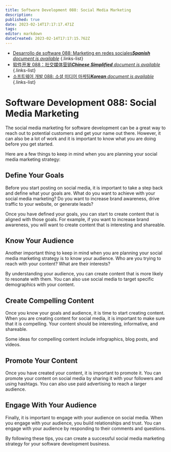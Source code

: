 ```yaml
---
title: Software Development 088: Social Media Marketing
description: 
published: true
date: 2023-02-14T17:17:17.471Z
tags: 
editor: markdown
dateCreated: 2023-02-14T17:17:15.762Z
---
```


- [Desarrollo de software 088: Marketing en redes sociales***Spanish** document is available*](/es/Knowledge-base/Software-Development/Learning/software-development-088-social-media-marketing)
{.links-list}
- [软件开发 088：社交媒体营销***Chinese Simplified** document is available*](/zh/Knowledge-base/Software-Development/Learning/software-development-088-social-media-marketing)
{.links-list}
- [소프트웨어 개발 088: 소셜 미디어 마케팅***Korean** document is available*](/ko/Knowledge-base/Software-Development/Learning/software-development-088-social-media-marketing)
{.links-list}


# Software Development 088: Social Media Marketing

The social media marketing for software development can be a great way to reach out to potential customers and get your name out there. However, it can also be a lot of work and it is important to know what you are doing before you get started.

Here are a few things to keep in mind when you are planning your social media marketing strategy:

## Define Your Goals

Before you start posting on social media, it is important to take a step back and define what your goals are. What do you want to achieve with your social media marketing? Do you want to increase brand awareness, drive traffic to your website, or generate leads?

Once you have defined your goals, you can start to create content that is aligned with those goals. For example, if you want to increase brand awareness, you will want to create content that is interesting and shareable.

## Know Your Audience

Another important thing to keep in mind when you are planning your social media marketing strategy is to know your audience. Who are you trying to reach with your content? What are their interests?

By understanding your audience, you can create content that is more likely to resonate with them. You can also use social media to target specific demographics with your content.

## Create Compelling Content

Once you know your goals and audience, it is time to start creating content. When you are creating content for social media, it is important to make sure that it is compelling. Your content should be interesting, informative, and shareable.

Some ideas for compelling content include infographics, blog posts, and videos.

## Promote Your Content

Once you have created your content, it is important to promote it. You can promote your content on social media by sharing it with your followers and using hashtags. You can also use paid advertising to reach a larger audience.

## Engage With Your Audience

Finally, it is important to engage with your audience on social media. When you engage with your audience, you build relationships and trust. You can engage with your audience by responding to their comments and questions.

By following these tips, you can create a successful social media marketing strategy for your software development business.